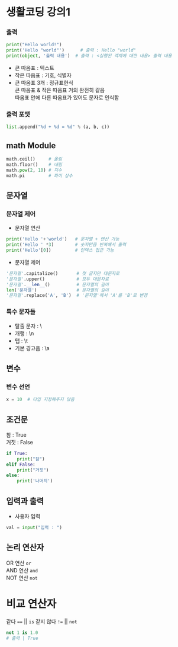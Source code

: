 # 생활코딩 강의1
### 출력
```python
print("Hello world!")
print('Hello "world"')      # 출력 : Hello "world"
print(object, '출력 내용')  # 출력 : <실행된 객체에 대한 내용> 출력 내용
```
- 큰 따옴표 : 텍스트   
- 작은 따옴표 : 기호, 식별자   
- 큰 따옴표 3개 : 정규표현식   
큰 따옴표 & 작은 따옴표 거의 완전히 같음   
따옴표 안에 다른 따옴표가 있어도 문자로 인식함  
### 출력 포맷
```python
list.append("%d + %d = %d" % (a, b, c))
```
## math Module
```python
math.ceil()     # 올림
math.floor()    # 내림
math.pow(2, 10) # 지수
math.pi         # 파이 상수
```
## 문자열
### 문자열 제어
* 문자열 연산
```python
print('Hello '+'world')   # 문자열 + 연산 가능
print('Hello ' *3)        # 숫자만큼 반복해서 출력
print('Hello'[0])         # 인덱스 접근 가능
```
* 문자열 제어
```python
'문자열'.capitalize()       # 첫 글자만 대문자로
'문자열'.upper()            # 모두 대문자로
'문자열'.__len__()          # 문자열의 길이
len('문자열')               # 문자열의 길이
'문자열'.replace('A', 'B')  # '문자열'에서 'A'를 'B'로 변경
```
### 특수 문자들
* 탈출 문자   : \   
* 개행        : \n   
* 탭          : \t   
* 기본 경고음 : \a   
## 변수
### 변수 선언
```python
x = 10  # 타입 지정해주지 않음
```
## 조건문
참    : True   
거짓  : False   
```python
if True:
    print("참")
elif False:
    print("거짓")
else: 
    print('나머지')

```
## 입력과 출력
* 사용자 입력
```python
val = input("입력 : ")
```
## 논리 연산자
OR 연산   `or`   
AND 연산  `and`   
NOT 연산  `not`
# 비교 연산자
같다      `==` || `is`
같지 않다 `!=` || `not`
```python
not 1 is 1.0
# 출력 | True 
```






